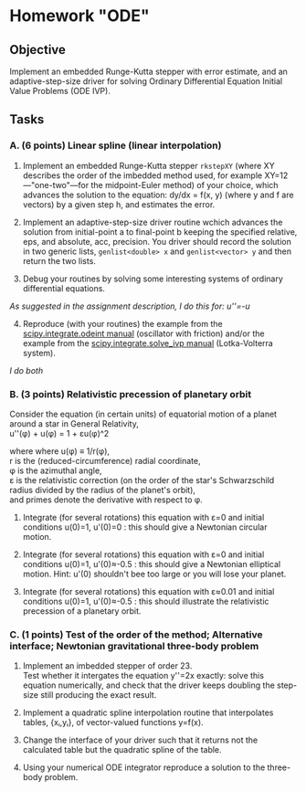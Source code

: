 # Homework "ODE"

## Objective

Implement an embedded Runge-Kutta stepper with error estimate, and an adaptive-step-size driver for solving Ordinary Differential Equation Initial Value Problems (ODE IVP).

## Tasks

### A. (6 points) Linear spline (linear interpolation)

1. Implement an embedded Runge-Kutta stepper `rkstepXY` (where XY describes the order of the imbedded method used, for example XY=12—"one-two"—for the midpoint-Euler method) of your choice, which advances the solution to the equation: 
dy/dx = f(x, y)
(where y and f are vectors) by a given step h, and estimates the error.

2. Implement an adaptive-step-size driver routine wchich advances the solution from initial-point a to final-point b keeping the specified relative, eps, and absolute, acc, precision. You driver should record the solution in two generic lists, `genlist<double> x` and `genlist<vector> y` and then return the two lists.

3. Debug your routines by solving some interesting systems of ordinary differential equations.

*As suggested in the assignment description, I do this for: u''=-u*

4. Reproduce (with your routines) the example from the [scipy.integrate.odeint manual](https://docs.scipy.org/doc/scipy/reference/generated/scipy.integrate.odeint.html) (oscillator with friction) and/or the example from the [scipy.integrate.solve_ivp manual](https://docs.scipy.org/doc/scipy/reference/generated/scipy.integrate.solve_ivp.html) (Lotka-Volterra system).

*I do both*

### B. (3 points) Relativistic precession of planetary orbit

Consider the equation (in certain units) of equatorial motion of a planet around a star in General Relativity,  
u''(φ) + u(φ) = 1 + εu(φ)^2  

where where u(φ) ≡ 1/r(φ),  
r is the (reduced-circumference) radial coordinate,  
φ is the azimuthal angle,  
ε is the relativistic correction (on the order of the star's Schwarzschild radius divided by the radius of the planet's orbit),  
and primes denote the derivative with respect to φ.  

1. Integrate (for several rotations) this equation with ε=0 and initial conditions u(0)=1, u'(0)=0 : this should give a Newtonian circular motion.  

2. Integrate (for several rotations) this equation with ε=0 and initial conditions u(0)=1, u'(0)≈-0.5 : this should give a Newtonian elliptical motion. Hint: u'(0) shouldn't bee too large or you will lose your planet.  

3. Integrate (for several rotations) this equation with ε≈0.01 and initial conditions u(0)=1, u'(0)≈-0.5 : this should illustrate the relativistic precession of a planetary orbit.  

### C. (1 points) Test of the order of the method; Alternative interface; Newtonian gravitational three-body problem

1. Implement an imbedded stepper of order 23.  
   Test whether it intergates the equation y''=2x exactly: solve this equation numerically, and check that the driver keeps doubling the step-size still producing the exact result.

2. Implement a quadratic spline interpolation routine that interpolates tables, {xᵢ,yᵢ}, of vector-valued functions y=f(x).

3. Change the interface of your driver such that it returns not the calculated table but the quadratic spline of the table.

4. Using your numerical ODE integrator reproduce a solution to the three-body problem. 
